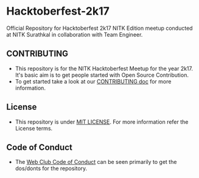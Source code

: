 # Hacktoberfest-2k17

Official Repository for Hacktoberfest 2k17 NITK Edition meetup conducted at NITK Surathkal in collaboration with Team Engineer.

## CONTRIBUTING

* This repository is for the NITK Hacktoberfest Meetup for the year 2k17. It's basic aim is to get people started with Open Source Contribution. 
* To get started take a look at our [CONTRIBUTING doc](CONTRIBUTING.md) for more information.

## License

* This repository is under [MIT LICENSE](LICENSE). For more information refer the License terms.

## Code of Conduct

* The [Web Club Code of Conduct](CODE%20sOF%20sCONDUCT.md) can be seen primarily to get the dos/donts for the repository.